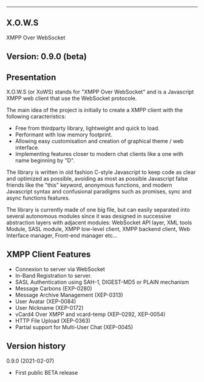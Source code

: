 ----------------------------------------------------------------------------------------
X.O.W.S
----------------------------------------------------------------------------------------

XMPP Over WebSocket


Version: 0.9.0 (beta)
----------------------------------------------------------------------------------------


Presentation
----------------------------------------------------------------------------------------
X.O.W.S (or XoWS) stands for "XMPP Over WebSocket" and is a Javascript XMPP web  client 
that use the WebSocket protocole. 

The main idea of the project is initially to create a XMPP client with the following 
caracteristics:
- Free from thirdparty library, lightweight and quick to load.
- Performant with low memory footprint.
- Allowing easy customisation and creation of graphical theme / web interface.
- Implementing features closer to modern chat clients like a one with name 
  beginning by "D".

The library is written in old fashion C-style Javascript to keep code as clear and 
optimized as possible, avoiding as most as possible Javascript false friends like the 
"this" keyword, anonymous functions, and modern Javascript syntax and confusional 
paradigms such as promises, sync and async functions features.

The library is currently made of one big file, but can easily separated into several 
autonomous modules since it was designed in successive abstraction layers with adjacent 
modules: WebSocket API layer, XML tools Module, SASL module, XMPP low-level client, 
XMPP backend client, Web Interface manager, Front-end manager etc...


XMPP Client Features
----------------------------------------------------------------------------------------
- Connexion to server via WebSocket
- In-Band Registration to server.
- SASL Authentication using SAH-1, DIGEST-MD5 or PLAIN mechanism
- Message Carbons (EXP-0280)
- Message Archive Management (XEP-0313)
- User Avatar (XEP-0084)
- User Nickname (XEP-0172)
- vCard4 Over XMPP and vcard-temp (XEP-0292, XEP-0054)
- HTTP File Upload (XEP-0363)
- Partial support for Multi-User Chat (XEP-0045)


Version history
----------------------------------------------------------------------------------------

0.9.0 (2021-02-07)
 - First public BETA release
